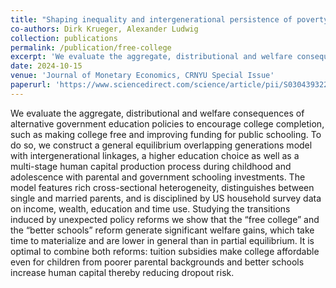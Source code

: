 ```yaml
---
title: "Shaping inequality and intergenerational persistence of poverty: Free college or better schools?"
co-authors: Dirk Krueger, Alexander Ludwig
collection: publications
permalink: /publication/free-college
excerpt: 'We evaluate the aggregate, distributional and welfare consequences of alternative government education policies to encourage college completion, such as making college free and improving funding for public schooling. To do so, we construct a general equilibrium overlapping generations model with intergenerational linkages, a higher education choice as well as a multi-stage human capital production process during childhood and adolescence with parental and government schooling investments. The model features rich cross-sectional heterogeneity, distinguishes between single and married parents, and is disciplined by US household survey data on income, wealth, education and time use. Studying the transitions induced by unexpected policy reforms we show that the “free college” and the “better schools” reform generate significant welfare gains, which take time to materialize and are lower in general than in partial equilibrium. It is optimal to combine both reforms: tuition subsidies make college affordable even for children from poorer parental backgrounds and better schools increase human capital thereby reducing dropout risk.'
date: 2024-10-15
venue: 'Journal of Monetary Economics, CRNYU Special Issue'
paperurl: 'https://www.sciencedirect.com/science/article/pii/S0304393224001478'
---
```


We evaluate the aggregate, distributional and welfare consequences of alternative government education policies to encourage college completion, such as making college free and improving funding for public schooling. To do so, we construct a general equilibrium overlapping generations model with intergenerational linkages, a higher education choice as well as a multi-stage human capital production process during childhood and adolescence with parental and government schooling investments. The model features rich cross-sectional heterogeneity, distinguishes between single and married parents, and is disciplined by US household survey data on income, wealth, education and time use. Studying the transitions induced by unexpected policy reforms we show that the “free college” and the “better schools” reform generate significant welfare gains, which take time to materialize and are lower in general than in partial equilibrium. It is optimal to combine both reforms: tuition subsidies make college affordable even for children from poorer parental backgrounds and better schools increase human capital thereby reducing dropout risk.
